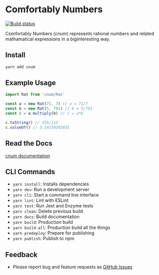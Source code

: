 # Comfortably Numbers

[![Build status](https://github.com/acerix/cnum/workflows/Test/badge.svg)](https://github.com/acerix/cnum/actions?query=workflow%3ATest)

Comfortably Numbers (cnum) represents rational numbers and related mathamatical expressions in a *bigint*eresting way.

## Install

```bash
yarn add cnum
```

## Example Usage

```typescript
import Rat from 'cnum/Rat'

const a = new Rat(71, 7) // a = 71/7
const b = new Rat(5, 791) // b = 5/791
const c = a.multiply(b) // c = a*b

c.toString() // 355/113
c.valueOf() // 3.14159292035
```

## Read the Docs

[cnum documentation](https://acerix.github.io/cnum/)

## CLI Commands

*   `yarn install`: Installs dependencies
*   `yarn dev`: Run a development server
*   `yarn cli`: Start a command line interface
*   `yarn lint`: Lint with ESLint
*   `yarn test`: Run Jest and Enzyme tests
*   `yarn clean`: Delete previous build
*   `yarn docs`: Build documentation
*   `yarn build`: Production build
*   `yarn build-all`: Production build all the things
*   `yarn predeploy`: Prepare for publishing
*   `yarn publish`: Publish to npm

## Feedback

* Please report bug and feature requests as [GitHub Issues](https://github.com/acerix/cnum/issues)

